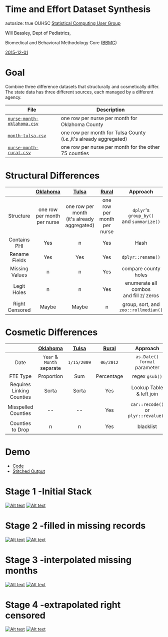 Time and Effort Dataset Synthesis
========================================================
autosize: true
OUHSC [Statistical Computing User Group](https://github.com/OuhscBbmc/StatisticalComputing)

Will Beasley, Dept of Pediatrics,

Biomedical and Behavioral Methodology Core ([BBMC](http://ouhsc.edu/BBMC/))

[2015-12-01](https://github.com/OuhscBbmc/StatisticalComputing/tree/master/2015_Presentations/12_December/)

Goal
========================================================
Combine three difference datasets that structurally and cosmetically differ.  The state data has three different sources, each managed by a different agency.

| File | Description |
| ---- | ----------- |
| [`nurse-month-oklahoma.csv`](https://github.com/wibeasley/RAnalysisSkeleton/blob/master/data-public/raw/te/nurse-month-oklahoma.csv) | one row per nurse per month for Oklahoma County |
| [`month-tulsa.csv`](https://github.com/wibeasley/RAnalysisSkeleton/blob/master/data-public/raw/te/month-tulsa.csv) | one row per month for Tulsa County (*i.e.*,it's already aggregated) |
| [`nurse-month-rural.csv`](https://github.com/wibeasley/RAnalysisSkeleton/blob/master/data-public/raw/te/nurse-month-rural.csv) | one row per nurse per month for the other 75 counties |

Structural Differences
========================================================
| | [Oklahoma](https://github.com/wibeasley/RAnalysisSkeleton/blob/master/data-public/raw/te/nurse-month-oklahoma.csv) | [Tulsa](https://github.com/wibeasley/RAnalysisSkeleton/blob/master/data-public/raw/te/month-tulsa.csv) | [Rural](https://github.com/wibeasley/RAnalysisSkeleton/blob/master/data-public/raw/te/nurse-month-rural.csv) | Approach |
| :----: | :----: | :----: | :----: | :----: |
| Structure | one row per month<br/> per nurse | one row per month<br/>(it's already aggregated) | one row per month<br/> per nurse | `dplyr`'s `group_by()`<br/>and `summarize()` |
| Contains PHI | Yes | n | Yes | Hash |
| Rename Fields | Yes | Yes | Yes | `dplyr::rename()` |
| Missing Values | n | n | Yes | compare county holes |
| Legit Holes | n | n | Yes | enumerate all combos<br/>and fill z/ zeros |
| Right Censored | Maybe | Maybe | n | group, sort, and<br/>`zoo::rollmedian()` |


Cosmetic Differences
========================================================
| | [Oklahoma](https://github.com/wibeasley/RAnalysisSkeleton/blob/master/data-public/raw/te/nurse-month-oklahoma.csv) | [Tulsa](https://github.com/wibeasley/RAnalysisSkeleton/blob/master/data-public/raw/te/month-tulsa.csv) | [Rural](https://github.com/wibeasley/RAnalysisSkeleton/blob/master/data-public/raw/te/nurse-month-rural.csv) | Approach |
| :----: | :----: | :----: | :----: | :----: |
| Date | `Year` & `Month`<br/>separate | `1/15/2009` | `06/2012` | `as.Date()` `format`<br/>parameter |
| FTE Type | Proportion | Sum | Percentage | regex `gsub()` |
| Requires Linking Counties | Sorta | Sorta | Yes | Lookup Table<br/>& left join |
| Misspelled Counties | -- | -- | Yes | `car::recode()`<br/>or `plyr::revalue()` |
| Counties to Drop | n | n | Yes | blacklist |


Demo
========================================================
* [Code](https://github.com/wibeasley/RAnalysisSkeleton/blob/master/manipulation/te-ellis.R)
* [Stitched Output](https://github.com/wibeasley/RAnalysisSkeleton/blob/master/manipulation/stitched-output/te-ellis.md)

Stage 1 -Initial Stack
========================================================
[![Alt text](images/te-stage-1-county.png)](images/te-stage-1-county.png)
[![Alt text](images/te-stage-1-region.png)](images/te-stage-1-region.png)

Stage 2 -filled in missing records
========================================================
[![Alt text](images/te-stage-2-county.png)](images/te-stage-2-county.png)
[![Alt text](images/te-stage-2-region.png)](images/te-stage-2-region.png)

Stage 3 -interpolated missing months
========================================================
[![Alt text](images/te-stage-3-county.png)](images/te-stage-3-county.png)
[![Alt text](images/te-stage-3-region.png)](images/te-stage-3-region.png)

Stage 4 -extrapolated right censored
========================================================
[![Alt text](images/te-stage-4-county.png)](images/te-stage-4-county.png)
[![Alt text](images/te-stage-4-region.png)](images/te-stage-4-region.png)
